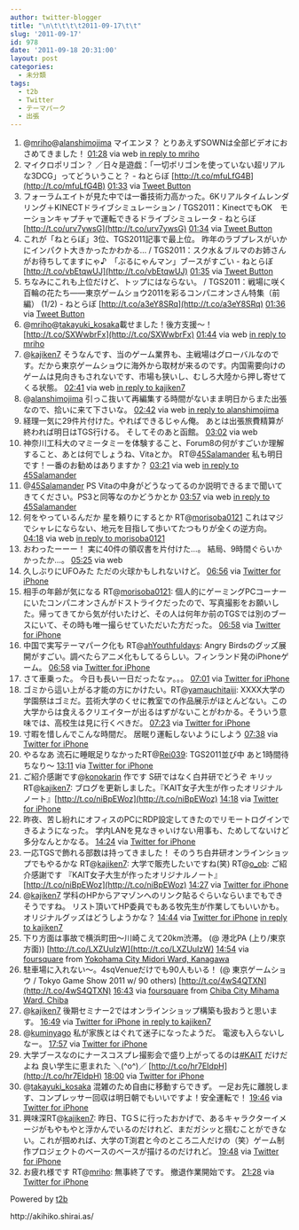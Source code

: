 ```yaml
---
author: twitter-blogger
title: "\n\t\t\t\t2011-09-17\t\t"
slug: '2011-09-17'
id: 978
date: '2011-09-18 20:31:00'
layout: post
categories:
  - 未分類
tags:
  - t2b
  - Twitter
  - テーマパーク
  - 出張
---
```


<div xmlns:georss="http://www.georss.org/georss">

1.  <span><span>@[mriho](http://twitter.com/mriho "mriho")@[alanshimojima](http://twitter.com/alanshimojima "alanshimojima") マイエンヌ？ とりあえずSOWNは全部ビデオにおさめてきました！</span> <span>[<span>01:28</span>](http://twitter.com/o_ob/status/115039313649090560) <span>via web</span> [in reply to mriho](http://twitter.com/mriho/status/115007190049357824)</span></span>
2.  <span><span>マイクロポリゴン？ ／日々是遊戯：「一切ポリゴンを使っていない超リアルな3DCG」ってどういうこと？ - ねとらぼ [http://t.co/mfuLfG4B](http://t.co/mfuLfG4B)</span> <span>[<span>01:33</span>](http://twitter.com/o_ob/status/115040744930156544) <span>via [Tweet Button](http://twitter.com/tweetbutton)</span></span></span>
3.  <span><span>フォーラムエイトが見た中では一番技術力高かった。6Kリアルタイムレンダリング＋KINECTドライブシミュレーション / TGS2011：KinectでもOK　モーションキャプチャで運転できるドライブシミュレータ - ねとらぼ [http://t.co/urv7ywsG](http://t.co/urv7ywsG)</span> <span>[<span>01:34</span>](http://twitter.com/o_ob/status/115041015555035137) <span>via [Tweet Button](http://twitter.com/tweetbutton)</span></span></span>
4.  <span><span>これが「ねとらぼ」3位、TGS2011記事で最上位。 昨年のラブプレスがいかにインパクト大きかったかわかる… / TGS2011：スク水＆ブルマのお姉さんがお待ちしてますにゃ♪　「ぶるにゃんマン」ブースがすごい - ねとらぼ [http://t.co/vbEtqwUJ](http://t.co/vbEtqwUJ)</span> <span>[<span>01:35</span>](http://twitter.com/o_ob/status/115041307298250754) <span>via [Tweet Button](http://twitter.com/tweetbutton)</span></span></span>
5.  <span><span>ちなみにこれも上位だけど、トップにはならない。 / TGS2011：戦場に咲く百輪の花たち――東京ゲームショウ2011を彩るコンパニオンさん特集（前編） (1/2) - ねとらぼ [http://t.co/a3eY8SRq](http://t.co/a3eY8SRq)</span> <span>[<span>01:36</span>](http://twitter.com/o_ob/status/115041490211844098) <span>via [Tweet Button](http://twitter.com/tweetbutton)</span></span></span>
6.  <span><span>@[mriho](http://twitter.com/mriho "mriho")@[takayuki_kosaka](http://twitter.com/takayuki_kosaka "takayuki_kosaka")載せました！後方支援～！ [http://t.co/SXWwbrFx](http://t.co/SXWwbrFx)</span> <span>[<span>01:44</span>](http://twitter.com/o_ob/status/115043419482628096) <span>via web</span> [in reply to mriho](http://twitter.com/mriho/status/115000129550942208)</span></span>
7.  <span><span>@[kajiken7](http://twitter.com/kajiken7 "kajiken7") そうなんです、当のゲーム業界も、主戦場はグローバルなのです。だから東京ゲームショウに海外から取材が来るのです。内国需要向けのゲームは見向きもされないです、市場も狭いし、むしろ大陸から押し寄せてくる状態。</span> <span>[<span>02:41</span>](http://twitter.com/o_ob/status/115057685782728704) <span>via web</span> [in reply to kajiken7](http://twitter.com/kajiken7/status/115054165163642880)</span></span>
8.  <span><span>@[alanshimojima](http://twitter.com/alanshimojima "alanshimojima") 引っこ抜いて再編集する時間がないまま明日からまた出張なので、拾いに来て下さいな。</span> <span>[<span>02:42</span>](http://twitter.com/o_ob/status/115057950653026304) <span>via web</span> [in reply to alanshimojima](http://twitter.com/alanshimojima/status/115052620917391361)</span></span>
9.  <span><span>経理一気に29件片付けた。やればできるじゃん俺。 あとは出張旅費精算が終われば明日はTGS行ける。 そしてそのあと函館。</span> <span>[<span>03:02</span>](http://twitter.com/o_ob/status/115063089015173120) <span>via web</span></span></span>
10.  <span><span>神奈川工科大のマミータミーを体験すること、Forum8の何がすごいか理解すること、あとは何でしょうね、Vitaとか。 RT@[45Salamander](http://twitter.com/45Salamander "45Salamander") 私も明日です！一番のお勧めはありますか？</span> <span>[<span>03:21</span>](http://twitter.com/o_ob/status/115067808097894401) <span>via web</span> [in reply to 45Salamander](http://twitter.com/45Salamander/status/115066210667859968)</span></span>
11.  <span><span>@[45Salamander](http://twitter.com/45Salamander "45Salamander") PS Vitaの中身がどうなってるのか説明できるまで聞いてきてください。PS3と同等なのかどうかとか</span> <span>[<span>03:57</span>](http://twitter.com/o_ob/status/115076892104732672) <span>via web</span> [in reply to 45Salamander](http://twitter.com/45Salamander/status/115069006838382593)</span></span>
12.  <span><span>何をやっているんだか 星を頼りにするとか RT@[morisoba0121](http://twitter.com/morisoba0121 "morisoba0121") これはマジでシャレにならない、地元を目指して歩いてたつもりが全くの逆方向。</span> <span>[<span>04:18</span>](http://twitter.com/o_ob/status/115082230753275904) <span>via web</span> [in reply to morisoba0121](http://twitter.com/morisoba0121/status/115066927675752448)</span></span>
13.  <span><span>おわったーーー！ 実に40件の領収書を片付けた…。 結局、9時間ぐらいかかったか…。</span> <span>[<span>05:25</span>](http://twitter.com/o_ob/status/115099138349215744) <span>via web</span></span></span>
14.  <span><span>久しぶりにUFOみた ただの火球かもしれないけど。</span> <span>[<span>06:56</span>](http://twitter.com/o_ob/status/115122049357316096) <span>via [Twitter for iPhone](http://twitter.com/#!/download/iphone)</span></span></span>
15.  <span><span>相手の年齢が気になる RT@[morisoba0121](http://twitter.com/morisoba0121 "morisoba0121"): 個人的にゲーミングPCコーナーにいたコンパニオンさんがドストライクだったので、写真撮影をお願いした。帰ってきてから気が付いたけど、その人は何年か前のTGSでは別のブースにいて、その時も唯一撮らせていただいた方だった。</span> <span>[<span>06:58</span>](http://twitter.com/o_ob/status/115122356120326144) <span>via [Twitter for iPhone](http://twitter.com/#!/download/iphone)</span></span></span>
16.  <span><span>中国で実写テーマパーク化も RT@[ahYouthfuldays](http://twitter.com/ahYouthfuldays "ahYouthfuldays"): Angry Birdsのグッズ展開がすごい。調べたらアニメ化もしてるらしい。フィンランド発のiPhoneゲーム。</span> <span>[<span>06:58</span>](http://twitter.com/o_ob/status/115122536106311680) <span>via [Twitter for iPhone](http://twitter.com/#!/download/iphone)</span></span></span>
17.  <span><span>さて車乗った。 今日も長い一日だったなァ。。。</span> <span>[<span>07:01</span>](http://twitter.com/o_ob/status/115123224932646913) <span>via [Twitter for iPhone](http://twitter.com/#!/download/iphone)</span></span></span>
18.  <span><span>ゴミから這い上がる才能の方にかけたい。RT@[yamauchitaiji](http://twitter.com/yamauchitaiji "yamauchitaiji"): XXXX大学の学園祭はゴミだ。芸術大学のくせに教室での作品展示がほとんどない。この大学からは食えるクリエイターが出るはずがないことがわかる。そういう意味では、高校生は見に行くべきだ。</span> <span>[<span>07:23</span>](http://twitter.com/o_ob/status/115128655176404992) <span>via [Twitter for iPhone](http://twitter.com/#!/download/iphone)</span></span></span>
19.  <span><span>寸暇を惜しんでこんな時間だ。 居眠り運転しないようにしよう</span> <span>[<span>07:38</span>](http://twitter.com/o_ob/status/115132412161294336) <span>via [Twitter for iPhone](http://twitter.com/#!/download/iphone)</span></span></span>
20.  <span><span>やるなあ 流石に睡眠足りなかったRT@[Rei039](http://twitter.com/Rei039 "Rei039"): TGS2011並び中 あと1時間待ちなり～</span> <span>[<span>13:11</span>](http://twitter.com/o_ob/status/115216455213121536) <span>via [Twitter for iPhone](http://twitter.com/#!/download/iphone)</span></span></span>
21.  <span><span>ご紹介感謝です@[konokarin](http://twitter.com/konokarin "konokarin") 作です S研ではなく白井研でどうぞ キリッ RT@[kajiken7](http://twitter.com/kajiken7 "kajiken7"): ブログを更新しました。『KAIT女子大生が作ったオリジナルノート』[http://t.co/niBpEWoz](http://t.co/niBpEWoz)</span> <span>[<span>14:18</span>](http://twitter.com/o_ob/status/115233206378299393) <span>via [Twitter for iPhone](http://twitter.com/#!/download/iphone)</span></span></span>
22.  <span><span>昨夜、苦し紛れにオフィスのPCにRDP設定してきたのでリモートログインできるようになった。 学内LANを見なきゃいけない用事も、ためしてないけど多分なんとかなる。</span> <span>[<span>14:24</span>](http://twitter.com/o_ob/status/115234816370290688) <span>via [Twitter for iPhone](http://twitter.com/#!/download/iphone)</span></span></span>
23.  <span><span>一応TGSで飾れる部数は持ってきました！ そのうち白井研オンラインショップでもやるかな RT@[kajiken7](http://twitter.com/kajiken7 "kajiken7"): 大学で販売したいですね(笑) RT@[o_ob](http://twitter.com/o_ob "o_ob"): ご紹介感謝です 『KAIT女子大生が作ったオリジナルノート』[http://t.co/niBpEWoz](http://t.co/niBpEWoz)</span> <span>[<span>14:27</span>](http://twitter.com/o_ob/status/115235559768731648) <span>via [Twitter for iPhone](http://twitter.com/#!/download/iphone)</span></span></span>
24.  <span><span>@[kajiken7](http://twitter.com/kajiken7 "kajiken7") 学科のHPからアマゾンへのリンク貼るぐらいならいまでもできそうですね。 リスト頂いてHP委員でもある牧先生が作業してもいいかも。 オリジナルグッズはどうしようかな？</span> <span>[<span>14:44</span>](http://twitter.com/o_ob/status/115239776109608960) <span>via [Twitter for iPhone](http://twitter.com/#!/download/iphone)</span> [in reply to kajiken7](http://twitter.com/kajiken7/status/115238081992458240)</span></span>
25.  <span><span>下り方面は事故で横浜町田～川崎こえて20km渋滞。 (@ 港北PA (上り/東京方面)) [http://t.co/LXZUuIzW](http://t.co/LXZUuIzW)</span> <span>[<span>14:54</span>](http://twitter.com/o_ob/status/115242292339671040) <span>via [foursquare](http://foursquare.com)</span> from [Yokohama City Midori Ward, Kanagawa<span></span>](http://maps.google.com/maps?q=35.53310369,139.52728450)</span></span>
26.  <span><span>駐車場に入れない～。4sqVenueだけでも90人もいる！ (@ 東京ゲームショウ / Tokyo Game Show 2011 w/ 90 others) [http://t.co/4wS4QTXN](http://t.co/4wS4QTXN)</span> <span>[<span>16:43</span>](http://twitter.com/o_ob/status/115269771494293504) <span>via [foursquare](http://foursquare.com)</span> from [Chiba City Mihama Ward, Chiba<span></span>](http://maps.google.com/maps?q=35.649124,140.033646)</span></span>
27.  <span><span>@[kajiken7](http://twitter.com/kajiken7 "kajiken7") 後期セミナー2ではオンラインショップ構築も扱おうと思います。</span> <span>[<span>16:49</span>](http://twitter.com/o_ob/status/115271098060382208) <span>via [Twitter for iPhone](http://twitter.com/#!/download/iphone)</span> [in reply to kajiken7](http://twitter.com/kajiken7/status/115240518371389440)</span></span>
28.  <span><span>@[kuminyago](http://twitter.com/kuminyago "kuminyago") 私が家族とはぐれて迷子になったようだ。 電波も入らないしなー。</span> <span>[<span>17:57</span>](http://twitter.com/o_ob/status/115288225865662465) <span>via [Twitter for iPhone](http://twitter.com/#!/download/iphone)</span></span></span>
29.  <span><span>大学ブースなのにナースコスプレ撮影会で盛り上がってるのは[#KAIT](http://twitter.com/search?q=%23KAIT "#KAIT") だけだよね 良い学生に恵まれた ＼(^o^)／ [http://t.co/hr7EIdpH](http://t.co/hr7EIdpH)</span> <span>[<span>18:00</span>](http://twitter.com/o_ob/status/115289111564259330) <span>via [Twitter for iPhone](http://twitter.com/#!/download/iphone)</span></span></span>
30.  <span><span>@[takayuki_kosaka](http://twitter.com/takayuki_kosaka "takayuki_kosaka") 混雑のため自由に移動すらできず。 一足お先に離脱します、コンプレッサー回収は明日朝でもいいですよ！安全運転で！</span> <span>[<span>19:46</span>](http://twitter.com/o_ob/status/115315797756346368) <span>via [Twitter for iPhone](http://twitter.com/#!/download/iphone)</span></span></span>
31.  <span><span>興味深RT@[kajiken7](http://twitter.com/kajiken7 "kajiken7"): 昨日、TGＳに行ったおかげで、あるキャラクターイメージがもやもやと浮かんでいるのだけれど、まだガシッと掴むことができない。これが掴めれば、大学のT渕君と今のところ二人だけの（笑）ゲーム制作プロジェクトのベースのベースが描けるのだけれど。</span> <span>[<span>19:48</span>](http://twitter.com/o_ob/status/115316321079656448) <span>via [Twitter for iPhone](http://twitter.com/#!/download/iphone)</span></span></span>
32.  <span><span>お疲れ様です RT@[mriho](http://twitter.com/mriho "mriho"): 無事終了です。 撤退作業開始です。</span> <span>[<span>21:28</span>](http://twitter.com/o_ob/status/115341298487140352) <span>via [Twitter for iPhone](http://twitter.com/#!/download/iphone)</span></span></span>

</div>

Powered by [t2b](http://t2b.utilz.jp/)

<div>http://akihiko.shirai.as/</div>